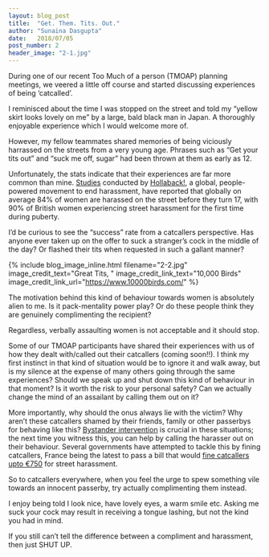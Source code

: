 ```yaml
---
layout: blog_post
title:  "Get. Them. Tits. Out."
author: "Sunaina Dasgupta"
date:   2018/07/05
post_number: 2
header_image: "2-1.jpg"
---
```


During one of our recent Too Much of a person (TMOAP) planning meetings, we veered a little off course and started discussing experiences of being ‘catcalled’. 

I reminisced about the time I was stopped on the street and told my “yellow skirt looks lovely on me” by a large, bald black man in Japan. A thoroughly enjoyable experience which I would welcome more of.  

However, my fellow teammates shared memories of being viciously harrassed on the streets from a very young age. Phrases such as “Get your tits out” and “suck me off, sugar” had been thrown at them as early as 12.

Unfortunately, the stats indicate that their experiences are far more common than mine. <a href="https://www.ihollaback.org/" target="new">Studies</a> conducted by <a href="https://www.telegraph.co.uk/women/womens-life/11637697/Catcalling-Women-sexually-harassed-on-the-street-from-puberty.html" target="new">Hollaback!</a>, a global, people-powered movement to end harassment, have reported that globally on average 84% of women are harassed on the street before they turn 17, with 90% of British women experiencing street harassment for the first time during puberty.

I’d be curious to see the “success” rate from a catcallers perspective. Has anyone ever taken up on the offer to suck a stranger’s cock in the middle of the day? Or flashed their tits when requested in such a gallant manner?

{% include blog_image_inline.html filename="2-2.jpg" image_credit_text="Great Tits, " image_credit_link_text="10,000 Birds" image_credit_link_url="https://www.10000birds.com/" %}

The motivation behind this kind of behaviour towards women is absolutely alien to me. Is it pack-mentality power play? Or do these people think they are genuinely complimenting the recipient?

Regardless, verbally assaulting women is not acceptable and it should stop.

Some of our TMOAP participants have shared their experiences with us of how they dealt with/called out their catcallers (coming soon!!). I think my first instinct in that kind of situation would be to ignore it and walk away, but is my silence at the expense of many others going through the same experiences? Should we speak up and shut down this kind of behaviour in that moment? Is it worth the risk to your personal safety? Can we actually change the mind of an assailant by calling them out on it?

More importantly, why should the onus always lie with the victim? Why aren’t these catcallers shamed by their friends, family or other passerbys for behaving like this? <a href="https://www.ihollaback.org/resources/bystander-resources/" target="new">Bystander intervention</a> is crucial in these situations; the next time you witness this, you can help by calling the harasser out on their behaviour. Several governments have attempted to tackle this by fining catcallers, France being the latest to pass a bill that would <a href="https://qz.com/1286277/a-catcalling-law-in-france-would-charge-a-e750-fine/" target="new">fine catcallers upto €750</a> for street harassment.

So to catcallers everywhere, when you feel the urge to spew something vile towards an innocent passerby, try actually complimenting them instead. 

I enjoy being told I look nice, have lovely eyes, a warm smile etc. Asking me suck your cock may result in receiving a tongue lashing, but not the kind you had in mind. 

If you still can’t tell the difference between a compliment and harassment, then just SHUT UP.
